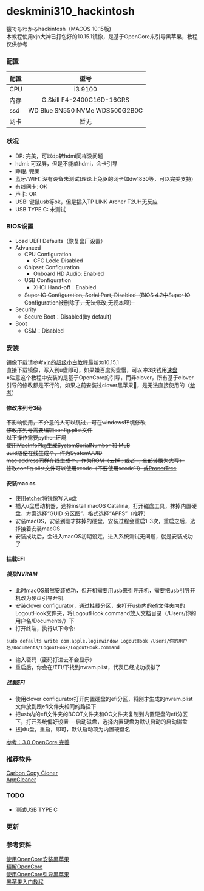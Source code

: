 
# deskmini310_hackintosh
猿でもわかるhackintosh（MACOS 10.15版)  
本教程使用xjn大神已打包好的10.15.1镜像，是基于OpenCore来引导黑苹果，教程仅供参考  

### 配置

| 配置 | 型号 |
|:-----------|:------------:|
| CPU       |     i3 9100     |
| 内存     |    G.Skill F4-2400C16D-16GRS    |
| ssd       |     WD Blue SN550 NVMe WDS500G2B0C     |
| 网卡         |      暂无      |

### 状况

* DP: 完美，可以dp转hdmi同样没问题
* hdmi: 可双屏，但是不能单hdmi，会卡引导
* 睡眠: 完美
* 蓝牙/WIFI: 没有设备未测试(理论上免驱的网卡如dw1830等，可以完美支持)
* 有线网卡: OK
* 声卡: OK
* USB: 键鼠usb等ok，但是插入TP LINK Archer T2UH无反应
* USB TYPE C: 未测试

### BIOS设置

* Load UEFI Defaults（恢复出厂设置）
* Advanced
  * CPU Configuration
    * CFG Lock: Disabled
  * Chipset Configuration
    * Onboard HD Audio: Enabled
  * USB Configuration
    * XHCI Hand-off：Enabled
  * ~~Super IO Configuration, Serial Port, Disabled（BIOS 4.2中Super IO Configuration被删除了，无法修改,无视本项）~~
* Security
  * Secure Boot：Disabled(by default)
* Boot
  * CSM：Disabled

### 安装
镜像下载请参考[xjn的超级小白教程](https://blog.xjn819.com/?p=7#comment-464)最新为10.15.1  
直接下载镜像，写入到u盘即可，如果嫌百度网盘慢，可以冲3块钱用[速盘](https://www.speedpan.com/)  
※注意这个教程中安装的是基于OpenCore的引导，而非clover，所有基于clover引导的修改都是不行的，如果之前安装过clover黑苹果🍎，是无法直接使用的（[参考](https://blog.daliansky.net/OpenCore-BootLoader.html)）  
#### 修改序列号3码
~~不影响使用，不介意的人可以跳过，可在windows环境修改  
修改序列号需要编辑config.plist文件  
以下操作需要python环境  
使用[MacInfoPkg](https://github.com/acidanthera/MacInfoPkg/releases)生成SystemSerialNumber 和 MLB  
uuid随便在线生成个，作为SystemUUID  
mac address同样在线生成个，作为ROM（去掉 : 或者 -, 全部转换为大写）  
修改config.plist文件可以使用xcode（不要使用xcode11）或[ProperTree](https://github.com/corpnewt/ProperTree)~~
#### 安装mac os
* 使用[etcher](https://www.balena.io/etcher/)将镜像写入u盘  
* 插入u盘启动机器，选择install macOS Catalina，打开磁盘工具，抹掉内置硬盘，方案选择“GUID 分区图”，格式选择“APFS”（推荐）  
* 安装macOS，安装到刚才抹掉的硬盘，安装过程会重启1-3次，重启之后，选择接着安装macOS  
* 安装成功后，会进入macOS初期设定，进入系统测试无问题，就是安装成功了  

#### 挂载EFI
##### 模拟NVRAM
* 此时macOS虽然安装成功，但开机需要用usb来引导开机，需要把usb引导开机改为硬盘引导开机  
* 安装clover configurator，通过挂载分区，来打开usb内的efi文件夹内的LogoutHook文件夹，将LogoutHook.command放入文档目录（/Users/你的用户名/Documents/）下  
* 打开终端，执行以下命令:  
```
sudo defaults write com.apple.loginwindow LogoutHook /Users/你的用户名/Documents/LogoutHook/LogoutHook.command
```
* 输入密码（密码打进去不会显示）  
* 重启后，你会在/EFI/下找到nvram.plist，代表已经成功模拟了

##### 挂载EFI
* 使用clover configurator打开内置硬盘的efi分区，将刚才生成的nvram.plist文件放到跟efi文件夹相同的路径下  
* 把usb内的efi文件夹的BOOT文件夹和OC文件夹复制到内置硬盘的efi分区下，打开系统偏好设置---启动磁盘，选择内置硬盘为默认启动的启动磁盘  
* 拔掉u盘，重启，即可，默认启动项为内置硬盘名  

[参考：3.0 OpenCore 完善](https://blog.xjn819.com/?p=543)

### 推荐软件
[Carbon Copy Cloner](https://bombich.com/ja)  
[AppCleaner](https://freemacsoft.net/appcleaner/)  

### TODO
* 测试USB TYPE C


### 更新

### 参考资料
[使用OpenCore安装黑苹果](https://github.com/cattyhouse/oc-guide)  
[精解OpenCore](https://blog.daliansky.net/OpenCore-BootLoader.html)  
[使用OpenCore引导黑苹果](https://blog.xjn819.com/?p=543)  
[黑苹果入门教程](https://sleele.com/2019/07/14/gettingstartedtutorial/)  
